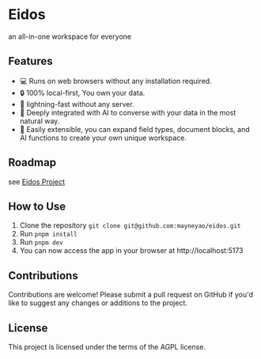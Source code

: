 # Eidos

an all-in-one workspace for everyone

## Features

- 💻 Runs on web browsers without any installation required.
- 🔒 100% local-first, You own your data.
- 🚀 lightning-fast without any server.
- 🤖 Deeply integrated with AI to converse with your data in the most natural way.
- 🚀 Easily extensible, you can expand field types, document blocks, and AI functions to create your own unique workspace.

## Roadmap

see [Eidos Project](https://github.com/users/mayneyao/projects/5)

## How to Use

1. Clone the repository `git clone git@github.com:mayneyao/eidos.git`
2. Run `pnpm install`
3. Run `pnpm dev`
4. You can now access the app in your browser at http://localhost:5173

## Contributions

Contributions are welcome! Please submit a pull request on GitHub if you'd like to suggest any changes or additions to the project.

## License

This project is licensed under the terms of the AGPL license.
